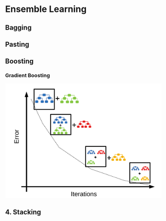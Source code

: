# Ensemble Learning

## Bagging

## Pasting

## Boosting

### Gradient Boosting

![gradient-boosting](../imgs/gradient-boosting.png)

## 4. Stacking